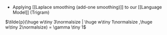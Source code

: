 - Applying [[Laplace smoothing (add-one smoothing)]] to our [[Language Model]] (Trigram)

$\tilde{p}(\huge w\tiny 3\normalsize | \huge w\tiny 1\normalsize ,\huge w\tiny 2\normalsize) = \gamma \tiny 1$  